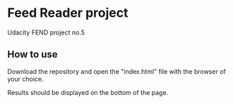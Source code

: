 # Feed Reader project 

Udacity FEND project no.5



## How to use

Download the repository and open the "index.html" file
with the browser of your choice.

Results should be displayed on the bottom of the page.
